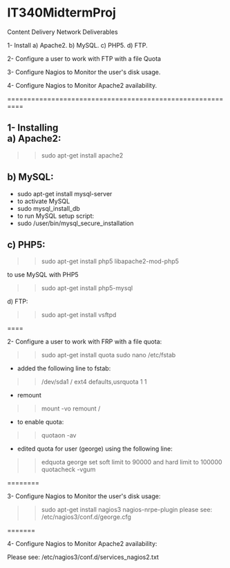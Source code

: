 # IT340MidtermProj
Content Delivery Network Deliverables 

1- Install  a) Apache2.
            b) MySQL.
            c) PHP5.
            d) FTP.

2- Configure a user to work with FTP with a file Quota

3- Configure Nagios to Monitor the user's disk usage.

4- Configure Nagios to Monitor Apache2 availability.

==========================================================

1- Installing  
a) Apache2:
-
>> sudo apt-get install apache2


b) MySQL:
-
- sudo apt-get install mysql-server
- to activate MySQL
- sudo mysql_install_db
- to run MySQL setup script:
- sudo /user/bin/mysql_secure_installation


c) PHP5:
-
>> sudo apt-get install php5 libapache2-mod-php5

to use MySQL with PHP5

>> sudo apt-get install php5-mysql


d) FTP: 

>> sudo apt-get install vsftpd


====

2- Configure a user to work with FRP with a file quota:

>> sudo apt-get install quota
>> sudo nano /etc/fstab
- added the following line to fstab:
>> /dev/sda1 / ext4 defaults,usrquota 1 1
- remount
>> mount -vo remount /
- to enable quota:
>> quotaon -av
- edited quota for user (george) using the following line:
>> edquota george
set soft limit to 90000 and hard limit to 100000
>>quotacheck -vgum


========

3- Configure Nagios to Monitor the user's disk usage:

>> sudo apt-get install nagios3 nagios-nrpe-plugin
please see: /etc/nagios3/conf.d/george.cfg

=======

4- Configure Nagios to Monitor Apache2 availability:

Please see: /etc/nagios3/conf.d/services_nagios2.txt
